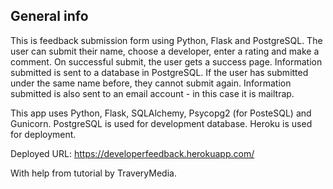 ## General info
This is feedback submission form using Python, Flask and PostgreSQL.
The user can submit their name, choose a developer, enter a rating and make a comment.
On successful submit, the user gets a success page.
Information submitted is sent to a database in PostgreSQL. If the user has submitted under the same name before, they cannot submit again.
Information submitted is also sent to an email account - in this case it is mailtrap.

This app uses Python, Flask, SQLAlchemy, Psycopg2 (for PosteSQL) and Gunicorn.
PostgreSQL is used for development database.
Heroku is used for deployment.

Deployed URL:
https://developerfeedback.herokuapp.com/

With help from tutorial by TraveryMedia.

